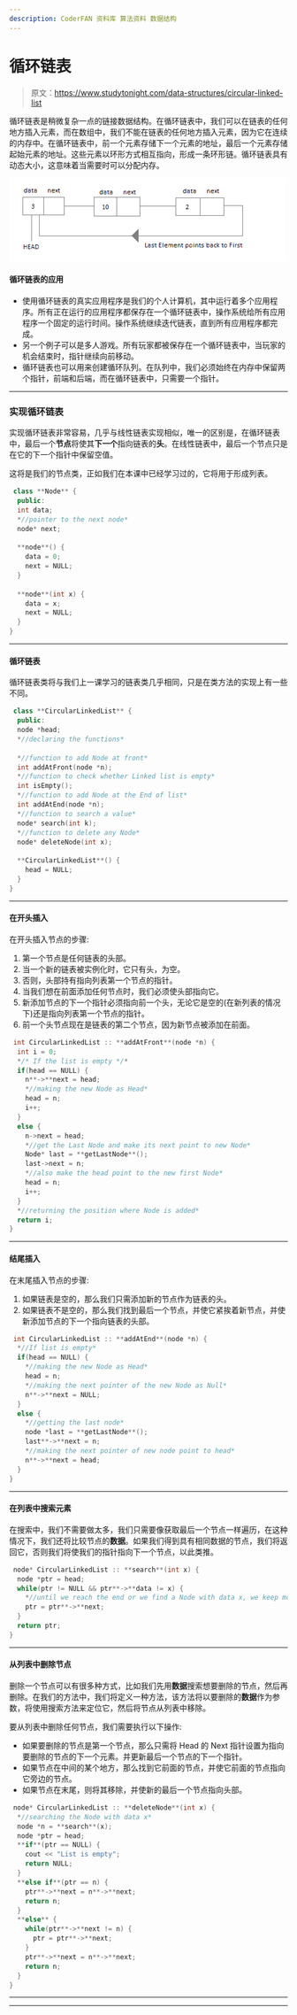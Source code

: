 ```yaml
---
description: CoderFAN 资料库 算法资料 数据结构
---
```


# 循环链表

> 原文：<https://www.studytonight.com/data-structures/circular-linked-list>

循环链表是稍微复杂一点的链接数据结构。在循环链表中，我们可以在链表的任何地方插入元素，而在数组中，我们不能在链表的任何地方插入元素，因为它在连续的内存中。在循环链表中，前一个元素存储下一个元素的地址，最后一个元素存储起始元素的地址。这些元素以环形方式相互指向，形成一条环形链。循环链表具有动态大小，这意味着当需要时可以分配内存。

![Circular Linked List](img/7e7dc81039a1ff54760fe2873555de07.png)

#### 循环链表的应用

*   使用循环链表的真实应用程序是我们的个人计算机，其中运行着多个应用程序。所有正在运行的应用程序都保存在一个循环链表中，操作系统给所有应用程序一个固定的运行时间。操作系统继续迭代链表，直到所有应用程序都完成。
*   另一个例子可以是多人游戏。所有玩家都被保存在一个循环链表中，当玩家的机会结束时，指针继续向前移动。
*   循环链表也可以用来创建循环队列。在队列中，我们必须始终在内存中保留两个指针，前端和后端，而在循环链表中，只需要一个指针。

* * *

### 实现循环链表

实现循环链表非常容易，几乎与线性链表实现相似，唯一的区别是，在循环链表中，最后一个**节点**将使其**下一个**指向链表的**头**。在线性链表中，最后一个节点只是在它的下一个指针中保留空值。

这将是我们的节点类，正如我们在本课中已经学习过的，它将用于形成列表。

```cpp
 class **Node** {
  public:
  int data;
  *//pointer to the next node*
  node* next;

  **node**() {
    data = 0;
    next = NULL;
  }

  **node**(int x) {
    data = x;
    next = NULL;
  }
} 
```

* * *

#### 循环链表

循环链表类将与我们上一课学习的链表类几乎相同，只是在类方法的实现上有一些不同。

```cpp
 class **CircularLinkedList** {
  public:
  node *head;
  *//declaring the functions*

  *//function to add Node at front*
  int addAtFront(node *n);
  *//function to check whether Linked list is empty*
  int isEmpty();
  *//function to add Node at the End of list*
  int addAtEnd(node *n);
  *//function to search a value*
  node* search(int k);
  *//function to delete any Node*
  node* deleteNode(int x);

  **CircularLinkedList**() {
    head = NULL;
  }
} 
```

* * *

#### 在开头插入

在开头插入节点的步骤:

1.  第一个节点是任何链表的头部。
2.  当一个新的链表被实例化时，它只有头，为空。
3.  否则，头部持有指向列表第一个节点的指针。
4.  当我们想在前面添加任何节点时，我们必须使头部指向它。
5.  新添加节点的下一个指针必须指向前一个头，无论它是空的(在新列表的情况下)还是指向列表第一个节点的指针。
6.  前一个头节点现在是链表的第二个节点，因为新节点被添加在前面。

```cpp
 int CircularLinkedList :: **addAtFront**(node *n) {
  int i = 0;
  */* If the list is empty */*
  if(head == NULL) {
    n**->**next = head;
    *//making the new Node as Head*
    head = n;
    i++;
  }
  else {
    n->next = head;
    *//get the Last Node and make its next point to new Node*
    Node* last = **getLastNode**();
    last->next = n;
    *//also make the head point to the new first Node*
    head = n;
    i++;
  }
  *//returning the position where Node is added*
  return i;
} 
```

* * *

#### 结尾插入

在末尾插入节点的步骤:

1.  如果链表是空的，那么我们只需添加新的节点作为链表的头。
2.  如果链表不是空的，那么我们找到最后一个节点，并使它紧挨着新节点，并使新添加节点的下一个指向链表的头部。

```cpp
 int CircularLinkedList :: **addAtEnd**(node *n) {
  *//If list is empty*
  if(head == NULL) {
    *//making the new Node as Head*
    head = n;
    *//making the next pointer of the new Node as Null*
    n**->**next = NULL;
  }
  else {
    *//getting the last node*
    node *last = **getLastNode**();
    last**->**next = n;
    *//making the next pointer of new node point to head*
    n**->**next = head;
  } 
} 
```

* * *

#### 在列表中搜索元素

在搜索中，我们不需要做太多，我们只需要像获取最后一个节点一样遍历，在这种情况下，我们还将比较节点的**数据**。如果我们得到具有相同数据的节点，我们将返回它，否则我们将使我们的指针指向下一个节点，以此类推。

```cpp
 node* CircularLinkedList :: **search**(int x) {
  node *ptr = head;
  while(ptr != NULL && ptr**->**data != x) {
    *//until we reach the end or we find a Node with data x, we keep moving*
    ptr = ptr**->**next;
  }
  return ptr;
} 
```

* * *

#### 从列表中删除节点

删除一个节点可以有很多种方式，比如我们先用**数据**搜索想要删除的节点，然后再删除。在我们的方法中，我们将定义一种方法，该方法将以要删除的**数据**作为参数，将使用搜索方法来定位它，然后将节点从列表中移除。

要从列表中删除任何节点，我们需要执行以下操作:

*   如果要删除的节点是第一个节点，那么只需将 Head 的 Next 指针设置为指向要删除的节点的下一个元素。并更新最后一个节点的下一个指针。
*   如果节点在中间的某个地方，那么找到它前面的节点，并使它前面的节点指向它旁边的节点。
*   如果节点在末尾，则将其移除，并使新的最后一个节点指向头部。

```cpp
 node* CircularLinkedList :: **deleteNode**(int x) {
  *//searching the Node with data x*
  node *n = **search**(x);
  node *ptr = head;
  **if**(ptr == NULL) {
    cout << "List is empty";
    return NULL;
  }
  **else if**(ptr == n) {
    ptr**->**next = n**->**next;
    return n;
  }
  **else** {
    while(ptr**->**next != n) {
      ptr = ptr**->**next;
    }
    ptr**->**next = n**->**next;
    return n;
  }
} 
```

* * *

* * *